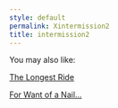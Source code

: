 ```yaml
---
style: default
permalink: Xintermission2
title: intermission2
---
```

You may also like:

[The Longest Ride](http://scp-wiki.net/the-longest-ride)

[For Want of a Nail...](http://scp-wiki.net/for-want-of-a-nail)
